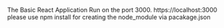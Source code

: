 The Basic React Application Run on the port 3000.
https://localhost:3000
please use npm install for creating the node_module via pacakage.json
